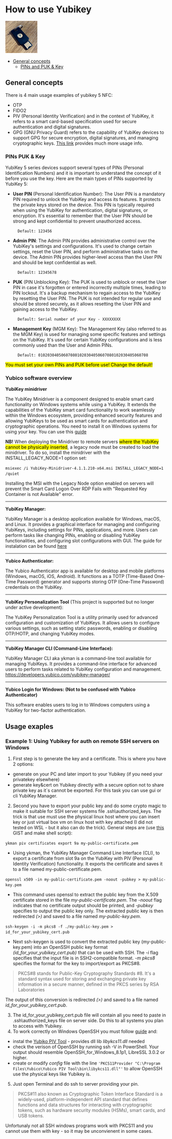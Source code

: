 # How to use Yubikey
<img src="/data/yubikey.jpg" width="100" height="100">

- [General concepts](#general-concepts)
  - [PINs and PUK & Key](#pins-puk-&-key)

## General concepts

There is 4 main usage examples of yubikey 5 NFC:
- OTP
- FIDO2
- PIV (Personal Identity Verification) and in the context of YubiKey, it refers to a smart card-based specification used for secure authentication and digital signatures.
- GPG (GNU Privacy Guard) refers to the capability of YubiKey devices to support GPG for secure encryption, digital signatures, and managing cryptographic keys. [This link](https://github.com/drduh/YubiKey-Guide) provides much more usage info.

### PINs PUK & Key

YubiKey 5 series devices support several types of PINs (Personal Identification Numbers) and it is important to understand the concept of it before you use the key. Here are the main types of PINs supported by YubiKey 5:

- **User PIN** (Personal Identification Number):
            The User PIN is a mandatory PIN required to unlock the YubiKey and access its features. It protects the private keys stored on the device.
            This PIN is typically required when using the YubiKey for authentication, digital signatures, or encryption.
        It's essential to remember that the User PIN should be strong and kept confidential to prevent unauthorized access.

        Default: 123456

- **Admin PIN**:
            The Admin PIN provides administrative control over the YubiKey's settings and configurations.
            It's used to change certain settings, reset the User PIN, and perform administrative tasks on the device.
            The Admin PIN provides higher-level access than the User PIN and should be kept confidential as well.

        Default: 12345678

- **PUK** (PIN Unblocking Key):
            The PUK is used to unblock or reset the User PIN in case it's forgotten or entered incorrectly multiple times, leading to PIN lockout.
            It's a backup mechanism to regain access to the YubiKey by resetting the User PIN.
            The PUK is not intended for regular use and should be stored securely, as it allows resetting the User PIN and gaining access to the YubiKey.

        Default: Serial number of your Key - XXXXXXXX

- **Management Key** (MGM Key):
            The Management Key (also referred to as the MGM Key) is used for managing some specific features and settings on the YubiKey.
            It's used for certain YubiKey configurations and is less commonly used than the User and Admin PINs.

        Default: 010203040506070801020304050607080102030405060708

<mark>You must set your own PINs and PUK before use! Change the default!</mark>

### Yubico software overview 

**YubiKey minidriver**

The YubiKey Minidriver is a component designed to enable smart card functionality on Windows systems while using a YubiKey. It extends the capabilities of the YubiKey smart card functionality to work seamlessly within the Windows ecosystem, providing enhanced security features and allowing YubiKeys to be used as smart cards for authentication and cryptographic operations.
You need to install it on Windows systems for using your key. You can use this [guide](https://support.yubico.com/hc/en-us/articles/360015654560#Manual-Install)

**NB!** When deploying the Minidriver to remote servers <mark>where the YubiKey cannot be physically inserted</mark>, a legacy node must be created to load the minidriver. To do so, install the minidriver with the INSTALL_LEGACY_NODE=1 option set:

`msiexec /i YubiKey-Minidriver-4.1.1.210-x64.msi INSTALL_LEGACY_NODE=1 /quiet`

Installing the MSI with the Legacy Node option enabled on servers will prevent the Smart Card Logon Over RDP Fails with "Requested Key Container is not Available" error.

---

**YubiKey Manager:**

YubiKey Manager is a desktop application available for Windows, macOS, and Linux. It provides a graphical interface for managing and configuring YubiKeys, including settings for PINs, applications, and more. Users can perform tasks like changing PINs, enabling or disabling YubiKey functionalities, and configuring slot configurations with GUI.
The guide for instalation can be found [here](https://docs.yubico.com/software/yubikey/tools/ykman/Install_ykman.html#third-party-linux-distributions)

---

**Yubico Authenticator:**

The Yubico Authenticator app is available for desktop and mobile platforms (Windows, macOS, iOS, Android). It functions as a TOTP (Time-Based One-Time Password) generator and supports storing OTP (One-Time Password) credentials on the YubiKey.

---

**YubiKey Personalization Tool** (This project is supported but no longer under active development):

The YubiKey Personalization Tool is a utility primarily used for advanced configuration and customization of YubiKeys. It allows users to configure various settings, such as setting static passwords, enabling or disabling OTP/HOTP, and changing YubiKey modes.

---

**YubiKey Manager CLI (Command-Line Interface):**

YubiKey Manager CLI aka ykman is a command-line tool available for managing YubiKeys. It provides a command-line interface for advanced users to perform tasks related to YubiKey configuration and management.
https://developers.yubico.com/yubikey-manager/

---

**Yubico Login for Windows: (Not to be confused with Yubico Authenticator)**

This software enables users to log in to Windows computers using a YubiKey for two-factor authentication.

## Usage exaples 
### Example 1: Using Yubikey for auth on remote SSH servers on Windows
1. First step is to generate the key and a certificate. This is where you have 2 options:
- generate on your PC and later import to your Yubikey (if you need your privatekey elsewhere)
- generate key&cert on Yubikey directly with a secure option not to share private key as it`s cannot be exported. For this task you can use gui or cli YubiKey Manager.

2. Second you have to export your public key and do some crypto magic to make it suitable for SSH server systems file .ssh\authorized_keys. The trick is that use must use the physical linux host where you can insert key or just virtual box vm on linux host with key attached (I did not tested on WSL - but it also can do the trick). 
General steps are (use [this](https://gist.github.com/shanewholloway/15a0f5dda96b5d328d121f255f012ebf) GIST and make shell script):

`ykman piv certificates export 9a my-public-certificate.pem`

- Using ykman, the YubiKey Manager Command Line Interface (CLI), to export a certificate from slot 9a on the YubiKey with PIV (Personal Identity Verification) functionality. It exports the certificate               and saves it to a file named my-public-certificate.pem.

`openssl x509 -in my-public-certificate.pem -noout -pubkey > my-public-key.pem`

 - This command uses openssl to extract the public key from the X.509 certificate stored in the file *my-public-certificate.pem*. The *-noout* flag indicates that no certificate output should be printed,             and *-pubkey* specifies to output the public key only. The extracted public key is then redirected *(>)* and saved to a file named *my-public-key.pem*.

`ssh-keygen -i -m pkcs8 -f ./my-public-key.pem > id_for_your_yubikey_cert.pub`

- Next ssh-keygen is used to convert the extracted public key (my-public-key.pem) into an OpenSSH public key format *(id_for_your_yubikey_cert.pub)* that can be used with SSH. The *-i* flag specifies                that the input file is in SSH2-compatible format. *-m pkcs8* specifies the format for the key to import/export as PKCS#8. 
> PKCS#8 stands for Public-Key Cryptography Standards #8. It's a standard syntax used for storing and exchanging private key information in a secure manner, defined in the PKCS series by RSA Laboratories

The output of this conversion is redirected *(>)* and saved to a file named *id_for_your_yubikey_cert.pub*.

3. The id_for_your_yubikey_cert.pub file will contain all you need to paste in .ssh\authorized_keys file on server side. Do this to all systems you plan to access with Yubikey.
4. To work correctly on Windows OpenSSH you must follow [guide](https://support.yubico.com/hc/en-us/articles/360021606180-Using-YubiKey-PIV-with-Windows-native-SSH-client) and:
- instal the [Yubiko PIV Tool](https://developers.yubico.com/yubico-piv-tool/) - provides dll lib *libykcs11.dll* needed 
- check the verison of OpenSSH by running ssh -V in PowerShell. Your output should resemble OpenSSH_for_Windows_8.1p1, LibreSSL 3.0.2 or higher.
- create or modify *config* file with the line 
`'PKCS11Provider "C:\Program Files\Yubico\Yubico PIV Tool\bin\libykcs11.dll"'`
to allow OpenSSH use the physical keys like Yubikey is.
5. Just open Terminal and do ssh to server providing your pin.

> PKCS#11 also known as Cryptographic Token Interface Standard is a widely-used, platform-independent API standard that defines functions and data structures for interacting with cryptographic tokens, such as hardware security modules (HSMs), smart cards, and USB tokens.

Unfortunaly not all SSH windows programs work with PKCS11 and you cannot use them with key - so it may be unconvienent in some cases.
